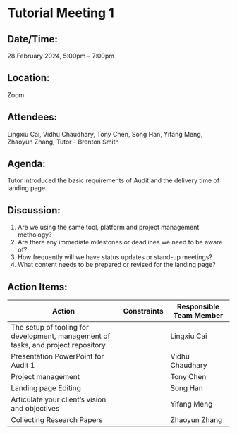  # **Tutorial Meeting 1**

## **Date/Time:** 

28 February 2024, 5:00pm – 7:00pm

## **Location:** 

Zoom

## **Attendees:** 

Lingxiu Cai, Vidhu Chaudhary, Tony Chen, Song Han, Yifang Meng, Zhaoyun Zhang, Tutor - Brenton Smith

## **Agenda:** 
Tutor introduced the basic requirements of Audit and the delivery time of landing page. 

## **Discussion:**
1. Are we using the same tool, platform and project management methology? 
2. Are there any immediate milestones or deadlines we need to be aware of?
3. How frequently will we have status updates or stand-up meetings?
4. What content needs to be prepared or revised for the landing page?


## **Action Items:**

| **Action** | **Constraints** | **Responsible Team Member** |
| --- | --- | --- |
| The setup of tooling for development, management of tasks, and project repository | | Lingxiu Cai |
| Presentation PowerPoint for Audit 1 | | Vidhu Chaudhary |
| Project management | | Tony Chen |
| Landing page Editing | | Song Han |
| Articulate your client’s vision and objectives | | Yifang Meng |
| Collecting Research Papers | | Zhaoyun Zhang |
